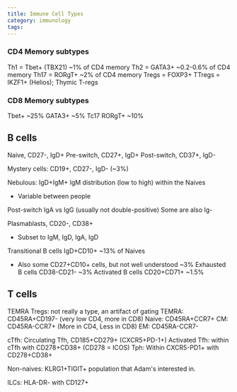 ```yaml
---
title: Immune Cell Types
category: immunology
tags:
---
```




### CD4 Memory subtypes
Th1 = Tbet+ (TBX21) ~1% of CD4 memory
Th2 = GATA3+ ~0.2-0.6% of CD4 memory
Th17 = RORgT+ ~2% of CD4 memory
Tregs = FOXP3+ 
TTregs = IKZF1+ (Helios); Thymic T-regs

### CD8 Memory subtypes
Tbet+ ~25%
GATA3+ ~5%
Tc17 RORgT+ ~10%

## B cells

Naive, CD27-, IgD+
Pre-switch, CD27+, IgD+
Post-switch, CD37+, IgD-

Mystery cells: CD19+, CD27-, IgD- (~3%)

Nebulous: IgD+IgM+
IgM distribution (low to high) within the Naives
- Variable between people

Post-switch IgA vs IgG (usually not double-positive)
Some are also Ig-

Plasmablasts, CD20-, CD38+
- Subset to IgM, IgD, IgA, IgD

Transitional B cells IgD+CD10+ ~13% of Naives
- Also some CD27+CD10+ cells, but not well understood ~3%
Exhausted B cells CD38-CD21- ~3%
Activated B cells CD20+CD71+ ~1.5%

## T cells

TEMRA Tregs: not really a type, an artifact of gating
TEMRA: CD45RA+CD197- (very low CD4, more in CD8)
Naive: CD45RA+CCR7+
CM: CD45RA-CCR7+ (More in CD4, Less in CD8)
EM: CD45RA-CCR7-

cTfh: Circulating Tfh, CD185+CD279+ (CXCR5+PD-1+)
Activated Tfh: within cTfh with CD278+CD38+ (CD278 = ICOS)
Tph: Within CXCR5-PD1+ with CD278+CD38+

Non-naives: KLRG1+TIGIT+ population that Adam's interested in.

ILCs: HLA-DR- with CD127+




